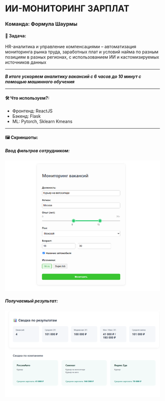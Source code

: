 # ИИ-МОНИТОРИНГ ЗАРПЛАТ

### Команда: Формула Шаурмы

#### 🎯 Задача:

HR-аналитика и управление компенсациями –
автоматизация мониторинга рынка труда,
заработных плат и условий найма по разным
позициям в разных регионах, с использованием ИИ
и кастомизируемых источников данных

---

_**В итоге ускоряем аналитику вакансий с 6 часов до 10 минут
с помощью машинного обучения**_

---

#### 🛠 Что используем?:
- Фронтенд: ReactJS
- Бэкенд: Flask
- ML: Pytorch, Sklearn Kmeans

---

#### 🖼️ Скриншоты:

##### Ввод фильтров сотрудником:
![Описание](images/filters-page.png)

##### Получаемый результат:
![Описание](images/summary-page.png)
